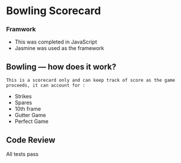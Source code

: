 # Bowling Scorecard

### Framwork

* This was completed in JavaScript 
* Jasmine was used as the framework


## Bowling — how does it work?
    This is a scorecard only and can keep track of score as the game proceeds, it can account for :
* Strikes
* Spares
* 10th frame
* Gutter Game
* Perfect Game


## Code Review

All tests pass
